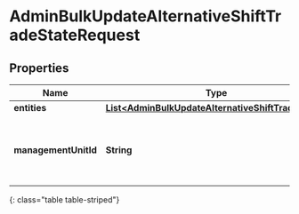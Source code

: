 # AdminBulkUpdateAlternativeShiftTradeStateRequest


## Properties

| Name | Type | Description | Notes |
| ------------ | ------------- | ------------- | ------------- |
| **entities** | [**List&lt;AdminBulkUpdateAlternativeShiftTradeState&gt;**](AdminBulkUpdateAlternativeShiftTradeState) |  |  [optional] |
| **managementUnitId** | **String** | The ID of the management unit for this alternative shift bulk trade update |  |
{: class="table table-striped"}



